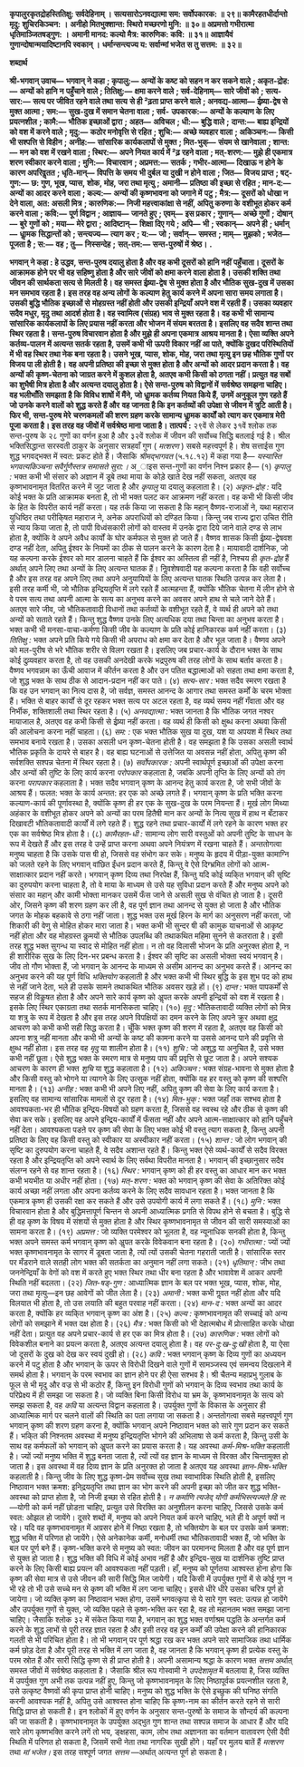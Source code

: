 **कृपालुरकृतद्रोहस्तितिक्षु: सर्वदेहिनाम् ।** **सत्यसारोऽनवद्यात्मा सम: सर्वोपकारक: ॥ २९॥** **कामैरहतधीर्दान्तो मृदु: शुचिरकिञ्चन: ।** **अनीहो मितभुक्शान्त: स्थिरो मच्छरणो मुनि: ॥ ३०॥** **अप्रमत्तो गभीरात्मा धृतिमाञ्जितषड्गुण: ।** **अमानी मानद: कल्यो मैत्र: कारुणिक: कवि: ॥ ३१॥** **आज्ञायैवं गुणान्दोषान्मयादिष्टानपि स्वकान् ।** **धर्मान्सन्त्यज्य य: सर्वान्मां भजेत स तु सत्तम: ॥ ३२॥** 

**शब्दार्थ** 

**श्री-भगवान् उवाच—** **भगवान् ने कहा** **; कृपालु:—** **अन्यों के कष्ट को सहन न कर सकने वाले** **; अकृत-द्रोह:—** **अन्यों को हानि न** **पहुँचाने वाले** **; तितिक्षु:—** **क्षमा करने वाले** **; सर्व-देहिनाम्—** **सारे जीवों को** **; सत्य-सार:—** **सत्य पर जीवित रहने वाले तथा सत्य** **से ही ²ढ़ता प्राप्त करने वाले** **; अनवद्य-आत्मा—** **ईष्र्या-द्वेष से मुक्त आत्मा** **; सम:—** **सुख-दुख में समान चेतना वाला** **; सर्व-** **उपकारक:—** **अन्यों के कल्याण के लिए प्रयत्नशील** **; कामै:—** **भौतिक इच्छाओं द्वारा** **; अहत—** **अविचल** **; धी:—** **बुद्धि वाले** **;** **दान्त:—** **बाह्य इन्द्रियों को वश में करने वाले** **; मृदु:—** **कठोर मनोवृत्ति से रहित** **; शुचि:—** **अच्छे व्यवहार वाला** **; अकिञ्चन:—** **किसी भी सश्पत्ति से विहीन** **; अनीह:—** **सांसारिक कार्यकलापों से मुक्त** **; मित-भुक्—** **संयम से खानेवाला** **; शान्त:—** **मन को वश** **में रखने वाला** **; स्थिर:—** **अपने नियत कार्य में ²ढ़ रहने वाला** **; मत्-शरण:—** **मुझे ही एकमात्र शरण स्वीकार करने वाला** **;** **मुनि:—** **विचारवान** **; अप्रमत्त:—** **सतर्क** **; गभीर-आत्मा—** **दिखाऊ न होने के कारण अपरिवॢतत** **; धृति-मान्—** **विपत्ति के समय** **भी दुर्बल या दुखी न होने वाला** **; जित—** **विजय प्राप्त** **; षट्-गुण:—** **छ: गुण, भूख, प्यास, शोक, मोह, जरा तथा मृत्यु** **;** **अमानी—** **प्रतिष्ठा की इच्छा से रहित** **; मान-द:—** **अन्यों का आदर करने वाला** **; कल्य:—** **अन्यों की कृष्णभावना को जगाने में** **पटु** **; मैत्र:—** **दूसरों को धोखा न देने वाला, अत: असली मित्र** **; कारुणिक:—** **निजी महत्त्वाकांक्षा से नहीं, अपितु करुणा के** **वशीभूत होकर कर्म करने वाला** **; कवि:—** **पूर्ण विद्वान** **; आज्ञाय—** **जानते हुए** **; एवम्—** **इस प्रकार** **; गुणान्—** **अच्छे गुणों** **;** **दोषान्—** **बुरे गुणों को** **; मया—** **मेरे द्वारा** **; आदिष्टान्—** **शिक्षा दिए गये** **; अपि—** **भी** **; स्वकान्—** **अपने ही** **; धर्मान्—** **धाॢमक** **सिद्धान्तों को** **; सन्त्यज्य—** **त्याग कर** **; य:—** **जो** **; सर्वान्—** **समस्त** **; माम्—** **मुझको** **; भजेत—** **पूजता है** **; स:—** **वह** **; तु—** **निस्सन्देह** **;** **सत्-तम:—** **सन्त-पुरुषों में श्रेष्ठ।** **.** 

**भगवान् ने कहा : हे उद्धव, सन्त-पुरुष दयालु होता है और वह कभी दूसरों को हानि नहीं** **पहुँचाता। दूसरों के आक्रामक होने पर भी वह सहिष्णु होता है और सारे जीवों को क्षमा करने** **वाला होता है। उसकी शक्ति तथा जीवन की सार्थकता सत्य से मिलती है। वह समस्त ईष्र्या-द्वेष** **से मुक्त होता है और भौतिक सुख-दुख में उसका मन समभाव रहता है। इस तरह वह अन्य लोगों** **के कल्याण हेतु कार्य करने में अपना सारा समय लगाता है। उसकी बुद्धि भौतिक इच्छाओं से** **मोहग्रस्त नहीं होती और उसकी इन्द्रियाँ अपने वश में रहती हैं। उसका व्यवहार सदैव मधुर, मृदु** **तथा आदर्श होता है। वह स्वामित्व (संग्रह) भाव से मुक्त रहता है। वह कभी भी सामान्य** **सांसारिक कार्यकलापों के लिए प्रयास नहीं करता और भोजन में संयम बरतता है। इसलिए वह** **सदैव शान्त तथा स्थिर रहता है। सन्त-पुरुष विचारवान होता है और मुझे ही अपना एकमात्र** **आश्रय मानता है। ऐसा व्यक्ति अपने कर्तव्य-पालन में अत्यन्त सतर्क रहता है, उसमें कभी भी** **ऊपरी विकार नहीं आ पाते, क्योंकि दुखद परिस्थितियों में भी वह स्थिर तथा नेक बना रहता है।** **उसने भूख, प्यास, शोक, मोह, जरा तथा मृत्यु इन छह भौतिक गुणों पर विजय पा ली होती है।** **वह अपनी प्रतिष्ठा की इच्छा से मुक्त होता है और अन्यों को आदर प्रदान करता है। वह अन्यों की** **कृष्ण-चेतना को जाग्रत करने में कुशल होता है, अतएव कभी किसी को ठगता नहीं। प्रत्युत** **वह सबों का शुभैषी मित्र होता है और अत्यन्त दयालु होता है। ऐसे सन्त-पुरुष को विद्वानों में** **सर्वश्रेष्ठ समझना चाहिए। वह भलीभाँति समझता है कि विविध शाषों में मैंने, जो धाॢमक** **कर्तव्य नियत किये हैं, उनमें अनुकूल गुण रहते हैं जो उनके करने वालों को शुद्ध करते हैं और** **वह जानता है कि इन कर्तव्यों की उपेक्षा से जीवन में त्रुटि आती है। फिर भी, सन्त-पुरुष मेरे** **चरणकमलों की शरण ग्रहण करके सामान्य धाॢमक कार्यों को त्याग कर एकमात्र मेरी पूजा** **करता है। इस तरह वह जीवों में सर्वश्रेष्ठ माना जाता है।** **तात्पर्य :** २९वें से लेकर ३१वें श्लोक तक सन्त-पुरुष के २८ गुणों का वर्णन हुआ है और ३२वें श्लोक में जीवन की सर्वोच्च सिद्धि बतलाई गई है। श्रील भक्तिसिद्धान्त सरस्वती ठाकुर के अनुसार सत्रहवाँ गुण ( *मत्शरण* ) सबसे महत्त्वपूर्ण है। शेष सत्ताईस गुण शुद्ध भगवद्भक्त में स्वत: प्रकट होते हैं। जैसाकि *श्रीमद्भागवत* (५.१८.१२) में कहा गया है— *यस्यास्ति भगवत्यकिञ्चना सवैर्गुणैस्तत्र* *समासते सुरा:।* अ_ाइस सन्त-गुणों का वर्णन निश्न प्रकार है— (१) *कृपालु :* भक्त कभी भी संसार को अज्ञान में डूबे तथा माया के कोड़े खाते देख नहीं सकता, अतएव वह कृष्णभावनामृत वितरित करने में जुट जाता है और *कृपालु* या दयालु कहलाता है। (२) *अकृत-द्रोह :* यदि कोई भक्त के प्रति आक्रामक बनता है, तो भी भक्त पलट कर आक्रमण नहीं करता। वह कभी भी किसी जीव के हित के विपरीत कार्य नहीं करता। यह तर्क किया जा सकता है कि महान् वैष्णव-राजाओं ने, यथा महाराज युधिष्ठिर तथा परीकि्षत महाराज ने, अनेक अपराधियों को दण्डित किया। किन्तु जब राज्य द्वारा उचित रीति से न्याय किया जाता है, तो पापी विध्वंसकारी लोगों को वास्तव में उनके द्वारा दिये जाने वाले दण्ड से लाभ होता है, क्योंकि वे अपने अवैध कार्यों के घोर कर्मफल से मुक्त हो जाते हैं। वैष्णव शासक किसी ईष्र्या-द्वेषवश दण्ड नहीं देता, अपितु ईश्वर के नियमों का ठीक से पालन करने के कारण देता है। मायावादी दार्शनिक, जो यह कल्पना करके ईश्वर को मार डालना चाहते हैं कि ईश्वर का अस्तित्व ही नहीं है, निश्चय ही *कृत-द्रोह* हैं अर्थात् अपने लिए तथा अन्यों के लिए अत्यन्त घातक हैं। निॢवशेषवादी यह कल्पना करता है कि वही सर्वोच्च है और इस तरह वह अपने लिए तथा अपने अनुयायियों के लिए अत्यन्त घातक स्थिति उत्पन्न कर लेता है। इसी तरह कर्मी भी, जो भौतिक इन्द्रियतृप्ति में लगे रहते हैं आत्महन्ता हैं, क्योंकि भौतिक चेतना में लीन होने से वे परम सत्य तथा अपनी आत्मा के सत्य का अनुभव करने का अवसर अपने हाथ से चले जाने देते हैं। अतएव सारे जीव, जो भौतिकतावादी विधानों तथा कर्तव्यों के वशीभूत रहते हैं, वे व्यर्थ ही अपने को तथा अन्यों को सताते रहते हैं। किन्तु शुद्ध वैष्णव उनके लिए अत्यधिक दया तथा चिन्ता का अनुभव करता है। भक्त कभी भी मनसा-वाचा-कर्मणा किसी जीव के कल्याण के प्रति कोई हानिकारक कर्म नहीं करता। (३) *तितिक्षु :* भक्त अपने प्रति किये गये किसी भी अपराध को क्षमा कर देता है और भूल जाता है। वैष्णव अपने को मल-पुरीष से भरे भौतिक शरीर से विलग रखता है। इसलिए जब प्रचार-कार्य के दौरान भक्त के साथ कोई दुव्र्यवहार करता है, तो वह उसकी अनदेखी करके भद्रपुरुष की तरह लोगों के साथ बर्ताव करता है। वैष्णव भगवन्नाम का ऊँची आवाज में कीर्तन करता है और उन पतित बद्धात्माओं को सहता तथा क्षमा करता है, जो शुद्ध भक्त के साथ ठीक से आदान-प्रदान नहीं कर पाते। (४) *सत्य-सार :* भक्त सदैव स्मरण रखता है कि वह उन भगवान् का नित्य दास है, जो सर्वज्ञ, समस्त आनन्द के आगार तथा समस्त कर्मों के चरम भोक्ता हैं। भक्ति से बाहर कार्यों से दूर रहकर भक्त सत्य पर अटल रहता है, वह व्यर्थ समय नहीं गँवाता और वह निर्भीक, शक्तिशाली तथा स्थिर रहता है। (५) *अनवद्यात्मा :* भक्त जानता है कि भौतिक जगत नश्वर मायाजाल है, अतएव वह कभी किसी से ईष्र्या नहीं करता। वह व्यर्थ ही किसी को क्षुब्ध करना अथवा किसी की आलोचना करना नहीं चाहता। (६) *सम: :* एक भक्त भौतिक सुख या दुख, यश या अपयश में स्थिर तथा समभाव बनाये रखता है। उसका असली धन कृष्ण-चेतना होती है। वह समझता है कि उसका असली स्वार्थ भौतिक प्रकृति के दायरे से बाहर है। वह बाह्य घटनाओं से उत्तेजित या अवसन्न नहीं होता, अपितु कृष्ण की सर्वशक्ति सश्पन्न चेतना में स्थिर रहता है। (७) *सर्वोपकारक :* अपनी स्वार्थपूर्ण इच्छाओं की उपेक्षा करना और अन्यों की तुष्टि के लिए कार्य करना *परोपकार* कहलाता है, जबकि अपनी तृप्ति के लिए अन्यों को तंग करना *परापकार*  कहलाता है। भक्त सदैव भगवान् कृष्ण के आनन्द हेतु कार्य करता है, जो सभी जीवों के आश्रय हैं। फलत: भक्त के कार्य अन्तत: हर एक को अच्छे लगते हैं। भगवान् कृष्ण के प्रति भक्ति करना कल्याण-कार्य की पूर्णावस्था है, क्योंकि कृष्ण ही हर एक के सुख-दुख के परम नियन्ता हैं। मूर्ख लोग मिथ्या अहंकार के वशीभूत होकर अपने को अन्यों का परम हितैषी मान कर अन्यों के नित्य सुख में हाथ न बँटाकर दिखावटी भौतिकतावादी कार्यों में लगे रहते हैं। शुद्ध रहने तथा प्रचार-कार्यों में लगे रहने के कारण भक्त हर एक का सर्वश्रेष्ठ मित्र होता है। (८) *कामैरहत-धी :* सामान्य लोग सारी वस्तुओं को अपनी तुष्टि के साधन के रूप में देखते हैं और इस तरह वे उन्हें प्राप्त करना अथवा अपने नियंत्रण में रखना चाहते हैं। अन्ततोगत्वा मनुष्य चाहता है कि उसके पास षी हो, जिससे वह संभोग कर सके। मनुष्य के हृदय में पीड़ा-युक्त कामाग्नि को जलते रहने के लिए भगवान् वांछित ईंधन प्रदान करते हैं, किन्तु वे ऐसे दिग्भ्रमित लोगों को आत्म- साक्षात्कार प्रदान नहीं करते। भगवान् कृष्ण दिव्य तथा निरपेक्ष हैं, किन्तु यदि कोई व्यकि्त भगवान् की सृष्टि का दुरुपयोग करना चाहता है, तो वे माया के माध्यम से उसे यह सुविधा प्रदान करते हैं और मनुष्य अपने को संसार का महान् और कामी भोक्ता मानकर उसमें फँस जाने से असली सुख से वंचित हो जाता है। दूसरी ओर, जिसने कृष्ण की शरण ग्रहण कर ली है, वह पूर्ण ज्ञान तथा आनन्द से युक्त हो जाता है और भौतिक जगत के मोहक बहकावे से ठगा नहीं जाता। शुद्ध भक्त उस मूर्ख हिरन के मार्ग का अनुसरण नहीं करता, जो शिकारी की वेणु से मोहित होकर मारा जाता है। भक्त कभी भी सुन्दर षी की कामुक याचनाओं से आकृष्ट नहीं होता और वह मोहग्रस्त कॢमयों से भौतिक उपलब्धि की तथाकथित महिमा सुनने से कतराता है। इसी तरह शुद्ध भक्त सुगन्ध या स्वाद से मोहित नहीं होता। न तो वह विलासी भोजन के प्रति अनुरक्त होता है, न ही शारीरिक सुख के लिए दिन-भर प्रबन्ध करता है। ईश्वर की सृष्टि का असली भोक्ता स्वयं भगवान् है। जीव तो गौण भोक्ता हैं, जो भगवान् के आनन्द के माध्यम से असीम आनन्द का अनुभव करते हैं। आनन्द का अनुभव करने की यह पूर्ण विधि *भक्तियोग* कहलाती है और भक्त कभी भी स्थिर बुद्धि के इस शुभ पद को हाथ से नहीं जाने देता, भले ही उसके सामने तथाकथित भौतिक अवसर खड़े हों। (९) *दान्त :* भक्त पापकर्मों से सहज ही विकॢषत होता है और अपने सारे कार्य कृष्ण को अॢपत करके अपनी इन्द्रियों को वश में रखता है। इसके लिए स्थिर एकाग्रता तथा सतर्क मानसिकता चाहिए। (१०) *मृदु :* भौतिकतावादी व्यक्ति लोगों को मित्र या शत्रु के रूप में देखता है और इस तरह अपने विपक्षियों का दमन करने के लिए अपने क्रूर अथवा क्षुद्र आचरण को कभी कभी सही सिद्ध करता है। चूँकि भक्त कृष्ण की शरण में रहता है, अतएव वह किसी को अपना शत्रु नहीं मानता और कभी भी अन्यों के कष्ट की कामना करने या उससे आनन्द पाने की प्रवृत्ति से क्षुब्ध नहीं होता। इस तरह वह *मृदु* या शालीन होता है। (११) *शुचि :* जो अशुद्ध या अनुचित है, उसे भक्त कभी नहीं छूता। ऐसे शुद्ध भक्त के स्मरण मात्र से मनुष्य पाप की प्रवृत्ति से छूट जाता है। अपने सश्यक आचरण के कारण ही भक्त *शुचि* या शुद्ध कहलाता है। (१२) *अकिञ्चन :* भक्त संग्रह-भावना से मुक्त होता है और किसी वस्तु को भोगने या त्यागने के लिए उत्सुक नहीं होता, क्योंकि वह हर वस्तु को कृष्ण की सश्पत्ति मानता है। (१३) *अनीह :* भक्त कभी भी अपने लिए नहीं, अपितु कृष्ण की सेवा के लिए कार्य करता है। इसलिए वह सामान्य सांसारिक मामलों से दूर रहता है। (१४) *मित-भुक् :* भक्त जहाँ तक सश्भव होता है आवश्यकता-भर ही भौतिक इन्द्रिय-विषयों को ग्रहण करता है, जिससे वह स्वस्थ रहे और ठीक से कृष्ण की सेवा कर सके। इसलिए वह अपने इन्द्रिय-कार्यों में फँसता नहीं और अपने आत्म-साक्षात्कार को हानि पहुँचने नहीं देता। आवश्यकता पडऩे पर कृष्ण की सेवा के लिए भक्त कोई भी वस्तु त्याग सकता है, किन्तु अपनी प्रतिष्ठा के लिए वह किसी वस्तु को स्वीकार या अस्वीकार नहीं करता। (१५) *शान्त :* जो लोग भगवान् की सृष्टि का दुरुपयोग करना चाहते हैं, वे सदैव अशान्त रहते हैं। किन्तु भक्त ऐसे व्यर्थ-कार्यों से सदैव विरक्त रहता है और इन्द्रियतृप्ति को अपने स्वार्थ के लिए सर्वथा विपरीत मानता है। भगवान् की इच्छानुसार सदैव संलग्न रहने से वह शान्त रहता है। (१६) *स्थिर :* भगवान् कृष्ण को ही हर वस्तु का आधार मान कर भक्त कभी भयभीत या अधीर नहीं होता। (१७) *मत्-शरण :* भक्त को भगवान् कृष्ण की सेवा के अतिरिक्त कोई कार्य अच्छा नहीं लगता और अपना कर्तव्य करने के लिए सदैव सावधान रहता है। भक्त जानता है कि एकमात्र कृष्ण ही उसकी रक्षा कर सकते हैं और उसे उपयोगी कार्य में लगा सकते हैं। (१८) *मुनि :* भक्त विचारवान होता है और बुद्धिमत्तापूर्ण चिन्तन से अपनी आध्यात्मिक प्रगति से विपथ होने से बचता है। बुद्धि से ही वह कृष्ण के विषय में संशयों से मुक्त होता है और स्थिर कृष्णभावनामृत से जीवन की सारी समस्याओं का सामना करता है। (१९) *अप्रमत्त :* जो व्यक्ति परमेश्वर को भूलता है, वह न्यूनाधिक सनकी होता है, किन्तु भक्त अपने समस्त कर्म भगवान् कृष्ण को अॢपत करके विवेकवान बना रहता है। (२०) *गभीरात्मा :* ज्यों ज्यों भक्त कृष्णभावनामृत के सागर में डूबता जाता है, त्यों त्यों उसकी चेतना गहराती जाती है। सांसारिक स्तर पर मँडराने वाले सतही लोग भक्त की सतर्कता का अनुमान नहीं लगा सकते। (२१) *धृतिमान् :* जीभ तथा जननेन्द्रियाँ के वेगों को वश में करते हुए भक्त स्थिर तथा धीर बना रहता है और भावावेश में आकर अपनी स्थिति नहीं बदलता। (२२) *जित-षड्-गुण :* आध्यात्मिक ज्ञान के बल पर भक्त भूख, प्यास, शोक, मोह, जरा तथा मृत्यु—इन छह आवेगों को जीत लेता है। (२३) *अमानी :* भक्त कभी गॢवत नहीं होता और यदि विलयात भी होता है, तो उस लयाति की बहुत परवाह नहीं करता। (२४) *मान-द :* भक्त अन्यों का आदर करता है, क्योंकि हर व्यकि्त भगवान् कृष्ण का अंश है। (२५) *कल्य :* कृष्णभावनामृत की सच्चाई को अन्य लोगों को समझाने में भक्त दक्ष होता है। (२६) *मैत्र :* भक्त किसी को भी देहात्मबोध में प्रोत्साहित करके धोखा नहीं देता। प्रत्युत वह अपने प्रचार-कार्य से हर एक का मित्र होता है। (२७) *कारुणिक :* भक्त लोगों को विवेकशील बनाने का प्रयत्न करता है, अतएव अत्यन्त दयालु होता है। वह *पर-दु:ख-दु:खी* होता है, या ऐसा जो दूसरों के दुख को देख कर स्वयं दुखी हो। (२८) *कवि :* भक्त भगवान् कृष्ण के दिव्य गुणों का अध्ययन करने में पटु होता है और भगवान् के ऊपर से विरोधी दिखने वाले गुणों में सामञ्जस्य एवं समन्वय दिखलाने में समर्थ होता है। भगवान् के परम स्वभाव का ज्ञान होने पर ही ऐसा सश्भव है। श्री चैतन्य महाप्रभु गुलाब के फूल से भी मृदु और वज्र से भी कठोर हैं, किन्तु इन विरोधी गुणों को भगवान् के दिव्य स्वभाव तथा कार्य के परिप्रेक्ष्य में ही समझा जा सकता है। जो व्यक्ति बिना किसी विरोध या भ्रम के, कृष्णभावनामृत के सत्य को समझ सकता है, वह *कवि* या अत्यन्त विद्वान कहलाता है। उपर्युक्त गुणों के विकास के अनुसार ही आध्यात्मिक मार्ग पर चलने वालों की स्थिति का पता लगाया जा सकता है। अन्ततोगत्वा सबसे महत्त्वपूर्ण गुण भगवान् कृष्ण की शरण ग्रहण करना है, क्योंकि भगवान् अपने निष्ठावान भक्त को सारे गुण प्रदान कर सकते हैं। भकि्त की निश्नतम अवस्था में मनुष्य इन्द्रियतृप्ति भोगने की अभिलाषा से कर्म करता है, किन्तु उसी के साथ वह कर्मफलों को भगवान् को अॢपत करने का प्रयास करता है। यह अवस्था *कर्म-मिश्र-भक्ति* कहलाती है। ज्यों ज्यों मनुष्य भक्ति में शुद्ध बनता जाता है, त्यों त्यों वह ज्ञान के माध्यम से विरक्त और चिन्तामुक्त हो जाता है। इस अवस्था में वह दिव्य ज्ञान के प्रति अनुरक्त हो जाता है अतएव यह अवस्था *ज्ञान-मिश्र-भक्ति*  कहलाती है। किन्तु जीव के लिए शुद्ध कृष्ण-प्रेम सर्वोच्च सुख तथा स्वाभाविक स्थिति होती है, इसलिए निष्ठावान भक्त क्रमश: इनि्द्रयतृप्ति तथा ज्ञान का भोग करने की अपनी इच्छा को जीत कर शुद्ध भक्ति-अवस्था को प्राप्त होता है, जो निजी इच्छा से रहित होती है। *न कर्माणि त्यजेद् योगी* *कर्मभिस्त्यज्यते हि स:* —योगी को कर्म नहीं छोडऩा चाहिए, प्रत्युत उसे विरक्ति का अनुशीलन करना चाहिए, जिससे उसके कर्म स्वत: ओझल हो जायेंगे। दूसरे शब्दों में, मनुष्य को अपने नियत कर्म करने चाहिए, भले ही वे अपूर्ण क्यों न रहे। यदि वह कृष्णभावनामृत में अग्रसर होने में निष्ठा रखता है, तो भक्तियोग के बल पर उसके कर्म क्रमश: शुद्ध भक्ति में परिणत हो जायेंगे। ऐसे अनेकानेक कर्मी, मनोधर्मी तथा भौतिकतावादी भक्त हैं, जो भक्ति के बल पर पूर्ण बने हैं। कृष्ण-भक्ति करने से मनुष्य को स्वत: जीवन का परमानन्द मिलता है और वह पूर्ण ज्ञान से युक्त हो जाता है। शुद्ध भक्ति की विधि में कोई अभाव नहीं है और इन्द्रिय-सुख या दार्शनिक तुष्टि प्राप्त करने के लिए किसी बाह्य प्रयत्न की आवश्यकता नहीं पड़ती। हाँ, मनुष्य को पूर्णतया आश्वस्त होना होगा कि कृष्ण की सेवा मात्र से उसे जीवन की सारी सिद्धि मिल जायेगी। यदि किसी में उपर्युक्त गुणों में से कोई गुण न भी रहे तो भी उसे सच्चे मन से कृष्ण की भक्ति में लग जाना चाहिए। इससे धीरे धीरे उसका चरित्र पूर्ण हो जायेगा। जो व्यक्ति कृष्ण का निष्ठावान भक्त होगा, उसमें भगवत्कृपा से ये सारे गुण स्वत: उत्पन्न हो जायेंगे और उपर्युक्त गुणों से युक्त, जो व्यक्ति पहले से कृष्ण-भक्ति कर रहा है, वह तो महानतम भक्त समझा जाना चाहिए। जैसाकि श्लोक ३२ में संकेत किया गया है, भगवान् का शुद्ध भक्त वर्णाश्रम पद्धति के अन्तर्गत कर्म करने के शुद्ध लाभों से पूरी तरह ज्ञात रहता है और इसी तरह वह इन कर्मों की उपेक्षा करने की हानिकारक गलती से भी परिचित होता है। तो भी भगवान् पर पूर्ण श्रद्धा रख कर भक्त अपने सारे सामाजिक तथा धार्मिक  कर्म छोड़ देता है और पूरी तरह से भक्ति में लग जाता है, वह जानता है कि भगवान् कृष्ण ही प्रत्येक वस्तु के परम स्रोत हैं और सारी सिद्धि कृष्ण से ही प्राप्त होती है। अपनी असामान्य श्रद्धा के कारण भक्त *सत्तम* अर्थात् समस्त जीवों में सर्वश्रेष्ठ कहलाता है। जैसाकि श्रील रूप गोस्वामी ने *उपदेशामृत* में बतलाया है, जिस व्यक्ति में उपर्युक्त गुण अभी तक उत्पन्न नहीं हुए, किन्तु जो कृष्णभावनामृत के लिए निष्ठापूर्वक प्रयत्नशील रहता है, उसे उत्कृष्ट वैष्णवों की कृपा प्राप्त होनी चाहिए। मनुष्य को शुद्ध भक्ति के ऐसे इच्छुक की घनिष्ठ संगति करनी आवश्यक नहीं है, अपितु उसे आश्वस्त होना चाहिए कि कृष्ण-नाम का कीर्तन करते रहने से सारी सिद्धि प्राप्त हो सकती है। इन श्लोकों में हुए वर्णन के अनुसार सन्त-पुरुषों के समाज के सौन्दर्य की कल्पना की जा सकती है। कृष्णभावनामृत के उपर्युक्त अद्भुत गुण शान्त तथा सश्पन्न समाज के आधार हैं और यदि सारे लोग कृष्णभक्ति करने लगें तो भय, ङ्क्षहसा, काम, लोभ तथा अज्ञानता का वर्तमान वातावरण ऐसी दैवी स्थिति में परिणत हो सकता है, जिसमें सभी नेता तथा नागरिक सुखी होंगे। यहाँ पर मुलय बातें हैं *मत्शरण* तथा *मां भजेत।* इस तरह सश्पूर्ण जगत *सत्तम* —अर्थात् अत्यन्त पूर्ण हो सकता है।  